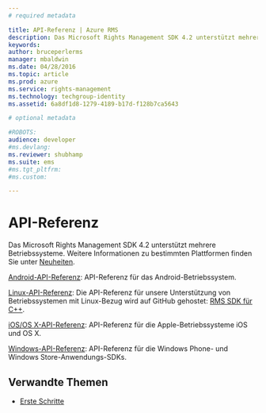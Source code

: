 ```yaml
---
# required metadata

title: API-Referenz | Azure RMS
description: Das Microsoft Rights Management SDK 4.2 unterstützt mehrere Betriebssysteme: Android, iOS, OS X, Linux, Windows Phone und Windows Store.
keywords:
author: bruceperlerms
manager: mbaldwin
ms.date: 04/28/2016
ms.topic: article
ms.prod: azure
ms.service: rights-management
ms.technology: techgroup-identity
ms.assetid: 6a8df1d8-1279-4189-b17d-f128b7ca5643

# optional metadata

#ROBOTS:
audience: developer
#ms.devlang:
ms.reviewer: shubhamp
ms.suite: ems
#ms.tgt_pltfrm:
#ms.custom:

---
```


# API-Referenz

Das Microsoft Rights Management SDK 4.2 unterstützt mehrere Betriebssysteme. Weitere Informationen zu bestimmten Plattformen finden Sie unter [Neuheiten](release-notes.md).

[Android-API-Referenz](https://stage.docs.microsoft.com/rights-management/sdk/4.2/api/android/com.microsoft.rightsmanagement): API-Referenz für das Android-Betriebssystem.

[Linux-API-Referenz](linux-c-api-reference.md): Die API-Referenz für unsere Unterstützung von Betriebssystemen mit Linux-Bezug wird auf GitHub gehostet: [RMS SDK für C++](http://azuread.github.io/rms-sdk-for-cpp/annotated.html).

[iOS/OS X-API-Referenz](https://stage.docs.microsoft.com/rights-management/sdk/4.2/api/iOS/iOS): API-Referenz für die Apple-Betriebssysteme iOS und OS X.

[Windows-API-Referenz](https://stage.docs.microsoft.com/rights-management/sdk/4.2/api/winrt/Microsoft.RightsManagement): API-Referenz für die Windows Phone- und Windows Store-Anwendungs-SDKs.

## Verwandte Themen ##

* [Erste Schritte](get-started.md)
 

 


<!--HONumber=Apr16_HO3-->


